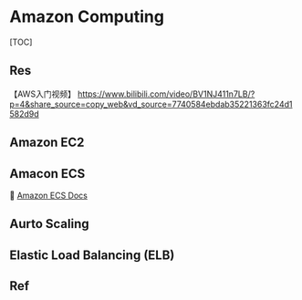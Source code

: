 # Amazon Computing

[TOC]



## Res

【AWS入门视频】 https://www.bilibili.com/video/BV1NJ411n7LB/?p=4&share_source=copy_web&vd_source=7740584ebdab35221363fc24d1582d9d



## Amazon EC2



## Amacon ECS

:open_file_folder: [Amazon ECS Docs](https://docs.aws.amazon.com/AmazonECS/latest/developerguide/Welcome.html)



## Aurto Scaling



## Elastic Load Balancing (ELB)



## Ref
